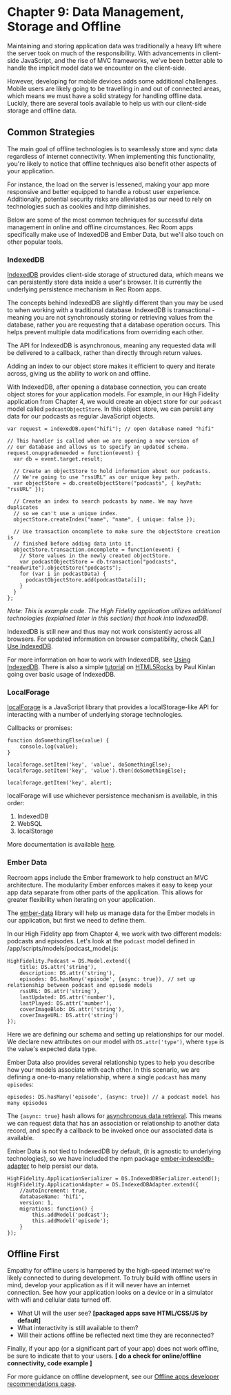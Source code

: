 # Chapter 9: Data Management, Storage and Offline



Maintaining and storing application data was traditionally a heavy lift where the server took on much of the responsibility. With advancements in client-side JavaScript, and the rise of MVC frameworks, we've been better able to handle the implicit model data we encounter on the client-side.

However, developing for mobile devices adds some additional challenges. Mobile users are likely going to be travelling in and out of connected areas, which means we must have a solid strategy for handling offline data. Luckily, there are several tools available to  help us with our client-side storage and offline data.

## Common Strategies
The main goal of offline technologies is to seamlessly store and sync data regardless of internet connectivity. When implementing this functionality, you're likely to notice that offline techniques also benefit other aspects of your application.

For instance, the load on the server is lessened, making your app more responsive and better equipped to handle a robust user experience. Additionally, potential security risks are alleviated as our need to rely on technologies such as cookies and http diminishes.

Below are some of the most common techniques for successful data management in online and offline circumstances. Rec Room apps specifically make use of IndexedDB and Ember Data, but we'll also touch on other popular tools.

### IndexedDB
[IndexedDB][indexed-db] provides client-side storage of structured data, which means we can persistently store data inside a user's browser. It is currently the underlying persistence mechanism in Rec Room apps.

The concepts behind IndexedDB are slightly different than you may be used to when working with a traditional database. IndexedDB is transactional - meaning you are not synchronously storing or retrieving values from the database, rather you are requesting that a database operation occurs. This helps prevent multiple data modifications from overriding each other.

The API for IndexedDB is asynchronous, meaning any requested data will be delivered to a callback, rather than directly through return values.

Adding an index to our object store makes it efficient to query and iterate across, giving us the ability to work on and offline.

With IndexedDB, after opening a database connection, you can create object stores for your application models. For example, in our High Fidelity application from Chapter 4, we would create an object store for our `podcast` model called `podcastObjectStore`. In this object store, we can persist any data for our podcasts as regular JavaScript objects.

````
var request = indexedDB.open("hifi"); // open database named "hifi"

// This handler is called when we are opening a new version of
// our database and allows us to specify an updated schema. 
request.onupgradeneeded = function(event) {
  var db = event.target.result;

  // Create an objectStore to hold information about our podcasts.
  // We're going to use "rssURL" as our unique key path.
  var objectStore = db.createObjectStore("podcasts", { keyPath: "rssURL" });

  // Create an index to search podcasts by name. We may have duplicates
  // so we can't use a unique index.
  objectStore.createIndex("name", "name", { unique: false });

  // Use transaction oncomplete to make sure the objectStore creation is 
  // finished before adding data into it.
  objectStore.transaction.oncomplete = function(event) {
    // Store values in the newly created objectStore.
    var podcastObjectStore = db.transaction("podcasts", "readwrite").objectStore("podcasts");
    for (var i in podcastData) {
      podcastObjectStore.add(podcastData[i]);
    }
  }
};
````

*Note: This is example code. The High Fidelity application utilizes additional technologies (explained later in this section) that hook into IndexedDB.*

IndexedDB is still new and thus may not work consistently across all browsers. For updated information on browser compatibility, check [Can I Use IndexedDB](http://caniuse.com/#feat=indexeddb).

For more information on how to work with IndexedDB, see [Using IndexedDB](https://developer.mozilla.org/en-US/docs/Web/API/IndexedDB_API/Using_IndexedDB). There is also a simple [tutorial](http://www.html5rocks.com/en/tutorials/indexeddb/todo/) on [HTML5Rocks](http://www.html5rocks.com) by Paul Kinlan going over basic usage of IndexedDB.


### LocalForage
[localForage][local-forage] is a JavaScript library that provides a localStorage-like API for interacting with a number of underlying storage technologies.

Callbacks or promises: 

````
function doSomethingElse(value) {
    console.log(value);
}

localforage.setItem('key', 'value', doSomethingElse);
localforage.setItem('key', 'value').then(doSomethingElse);

localforage.getItem('key', alert);
````

localForage will use whichever persistence mechanism is available, in this order:

1. IndexedDB
2. WebSQL
3. localStorage

More documentation is available [here](http://mozilla.github.io/localForage/).


### Ember Data
Recroom apps include the Ember framework to help construct an MVC architecture. The modularity Ember enforces makes it easy to keep your app data separate from other parts of the application. This allows for greater flexibility when iterating on your application.

The [ember-data][ember-data] library will help us manage data for the Ember models in our application, but first we need to define them.

In our High Fidelity app from Chapter 4, we work with two different models: podcasts and episodes. Let's look at the `podcast` model defined in /app/scripts/models/podcast_model.js:

````
HighFidelity.Podcast = DS.Model.extend({
    title: DS.attr('string'),
    description: DS.attr('string'),
    episodes: DS.hasMany('episode', {async: true}), // set up relationship between podcast and episode models
    rssURL: DS.attr('string'),
    lastUpdated: DS.attr('number'),
    lastPlayed: DS.attr('number'),
    coverImageBlob: DS.attr('string'),
    coverImageURL: DS.attr('string')
});
````

Here we are defining our schema and setting up relationships for our model. We declare new attributes on our model with `DS.attr('type')`, where `type` is the value's expected data type. 

Ember Data also provides several relationship types to help you describe how your models associate with each other. In this scenario, we are defining a one-to-many relationship, where a single `podcast` has many `episodes`:
  
  `episodes: DS.hasMany('episode', {async: true}) // a podcast model has many episodes`

The `{async: true}` hash allows for [asynchronous data retrieval](http://www.toptal.com/emberjs/a-thorough-guide-to-ember-data#associationModifiers). This means we can request data that has an association or relationship to another data record, and specify a callback to be invoked once our associated data is available.


Ember Data is not tied to IndexedDB by default, (it is agnostic to underlying technologies), so we have included the npm package [ember-indexeddb-adapter](https://github.com/kurko/ember-indexeddb-adapter/) to help persist our data.

````
HighFidelity.ApplicationSerializer = DS.IndexedDBSerializer.extend();
HighFidelity.ApplicationAdapter = DS.IndexedDBAdapter.extend({
    //autoIncrement: true,
    databaseName: 'hifi',
    version: 1,
    migrations: function() {
        this.addModel('podcast');
        this.addModel('episode');
    }
});
````

## Offline First
Empathy for offline users is hampered by the high-speed internet we're likely connected to during development. To truly build with offline users in mind, develop your application as if it will never have an internet connection. See how your application looks on a device or in a simulator with wifi and cellular data turned off. 

- What UI will the user see? **[packaged apps save HTML/CSS/JS by default]**
- What interactivity is still available to them?
- Will their actions offline be reflected next time they are reconnected?

Finally, if your app (or a significant part of your app) does not work offline, be sure to indicate that to your users. **[ do a check for online/offline connectivity, code example ]**

For more guidance on offline development, see our [Offline apps developer recommendations page](https://developer.mozilla.org/en-US/Apps/Build/Offline).



[indexed-db]: https://www.google.com/url?q=https%3A%2F%2Fdeveloper.mozilla.org%2Fen-US%2Fdocs%2FIndexedDB&sa=D&sntz=1&usg=AFQjCNHuwdSJ3rzZYhJSoAA6UrMuLW0Bvg
[local-forage]: https://github.com/mozilla/localForage
[ember-data]: https://github.com/emberjs/data

